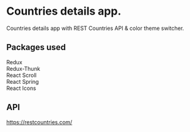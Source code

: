 # Countries details app.

Countries details app with REST Countries API & color theme switcher.

## Packages used

Redux<br>
Redux-Thunk<br>
React Scroll<br>
React Spring<br>
React Icons<br>

## API

https://restcountries.com/
